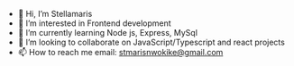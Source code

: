 - 👋 Hi, I’m Stellamaris
- 👀 I’m interested in Frontend development 
- 🌱 I’m currently learning Node js, Express, MySql
- 💞️ I’m looking to collaborate on JavaScript/Typescript and react projects
- 📫 How to reach me email: stmarisnwokike@gmail.com

<!---
smarist/smarist is a ✨ special ✨ repository because its `README.md` (this file) appears on your GitHub profile.
You can click the Preview link to take a look at your changes.
--->
